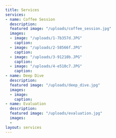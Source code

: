 ```yaml
---
title: Services
services:
- name: Coffee Session
  description: 
  featured image: "/uploads/coffee_session.jpg"
  images:
  - image: "/uploads/1-7b357d.JPG"
    caption: 
  - image: "/uploads/2-58566f.JPG"
    caption: 
  - image: "/uploads/3-91210b.JPG"
    caption: 
  - image: "/uploads/4-e510c7.JPG"
    caption: 
- name: Deep Dive
  description: 
  featured image: "/uploads/deep_dive.jpg"
  images:
  - image: 
    caption: 
- name: Evaluation
  description: 
  featured image: "/uploads/evaluation.jpg"
  images:
  - 
layout: services
---
```


